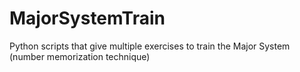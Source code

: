 # MajorSystemTrain
Python scripts that give multiple exercises to train the Major System (number memorization technique)
